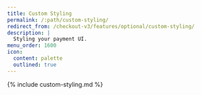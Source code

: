 ```yaml
---
title: Custom Styling
permalink: /:path/custom-styling/
redirect_from: /checkout-v3/features/optional/custom-styling/
description: |
  Styling your payment UI.
menu_order: 1600
icon:
  content: palette
  outlined: true
---
```


{% include custom-styling.md %}
